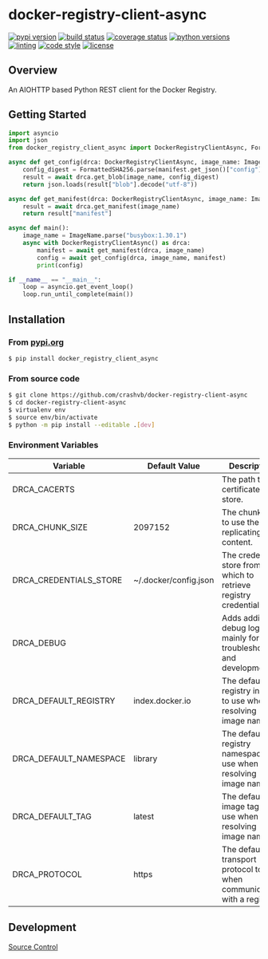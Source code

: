 # docker-registry-client-async

[![pypi version](https://img.shields.io/pypi/v/docker-registry-client-async.svg)](https://pypi.org/project/docker-registry-client-async)
[![build status](https://img.shields.io/travis/crashvb/docker-registry-client-async.svg)](https://app.travis-ci.com/github/crashvb/docker-registry-client-async)
[![coverage status](https://coveralls.io/repos/github/crashvb/docker-registry-client-async/badge.svg)](https://coveralls.io/github/crashvb/docker-registry-client-async)
[![python versions](https://img.shields.io/pypi/pyversions/docker-registry-client-async.svg)](https://pypi.org/project/docker-registry-client-async)
[![linting](https://img.shields.io/badge/linting-pylint-yellowgreen)](https://github.com/PyCQA/pylint)
[![code style](https://img.shields.io/badge/code%20style-black-000000.svg)](https://github.com/psf/black)
[![license](https://img.shields.io/github/license/crashvb/docker-registry-client-async.svg)](https://github.com/crashvb/docker-registry-client-async/blob/master/LICENSE.md)

## Overview

An AIOHTTP based Python REST client for the Docker Registry.

## Getting Started

```python
import asyncio
import json
from docker_registry_client_async import DockerRegistryClientAsync, FormattedSHA256, ImageName, Manifest

async def get_config(drca: DockerRegistryClientAsync, image_name: ImageName, manifest: Manifest) -> bytes:
    config_digest = FormattedSHA256.parse(manifest.get_json()["config"]["digest"])
    result = await drca.get_blob(image_name, config_digest)
    return json.loads(result["blob"].decode("utf-8"))

async def get_manifest(drca: DockerRegistryClientAsync, image_name: ImageName) -> Manifest:
    result = await drca.get_manifest(image_name)
    return result["manifest"]

async def main():
    image_name = ImageName.parse("busybox:1.30.1")
    async with DockerRegistryClientAsync() as drca:
        manifest = await get_manifest(drca, image_name)
        config = await get_config(drca, image_name, manifest)
        print(config)

if __name__ == "__main__":
    loop = asyncio.get_event_loop()
    loop.run_until_complete(main())

```

## Installation
### From [pypi.org](https://pypi.org/project/docker-registry-client-async/)

```
$ pip install docker_registry_client_async
```

### From source code

```bash
$ git clone https://github.com/crashvb/docker-registry-client-async
$ cd docker-registry-client-async
$ virtualenv env
$ source env/bin/activate
$ python -m pip install --editable .[dev]
```

### Environment Variables

| Variable | Default Value | Description |
| ---------| ------------- | ----------- |
| DRCA_CACERTS | | The path to the certificate trust store.
| DRCA_CHUNK_SIZE | 2097152 | The chunk size to use then replicating content.
| DRCA_CREDENTIALS_STORE | ~/.docker/config.json | The credentials store from which to retrieve registry credentials.
| DRCA_DEBUG | | Adds additional debug logging, mainly for troubleshooting and development.
| DRCA_DEFAULT_REGISTRY | index.docker.io | The default registry index to use when resolving image names.
| DRCA_DEFAULT_NAMESPACE | library | The default registry namespace to use when resolving image names.
| DRCA_DEFAULT_TAG | latest | The default image tag to use when resolving image names.
| DRCA_PROTOCOL | https | The default transport protocol to when communicating with a registry.

## Development

[Source Control](https://github.com/crashvb/docker-registry-client-async)
